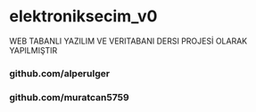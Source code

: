 # elektroniksecim_v0
WEB TABANLI YAZILIM VE VERITABANI DERSI PROJESİ OLARAK YAPILMIŞTIR
### github.com/alperulger
### github.com/muratcan5759
